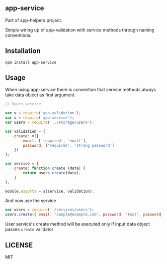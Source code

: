 ## app-service

Part of app-helpers project.

Simple wiring up of app-validation with service methods through naming conventions.

## Installation

```
npm install app-service
```

## Usage

When using app-service there is convention that service methods always take data object as first argument.

```javascript
// Users service

var v = require('app-validation');
var s = require('app-service');
var users = require('../storage/users');

var validation = {
	create: v({
		email: ['required', 'email'],
		password: ['required', 'strong password']
	})
};

var service = {
	create: function create (data) {
		return users.create(data);
	}
};

module.exports = s(service, validation);
```

And now use the service

```javascript
var users = require('./services/users');
users.create({ email: 'sample@example.com', password: 'test', password_repeat: 'test' });
```

User service's create method will be executed only if input data object passes `create` validator

## LICENSE
MIT
